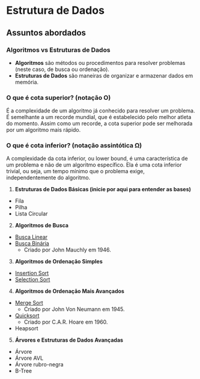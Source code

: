# Estrutura de Dados

## Assuntos abordados

### Algoritmos vs Estruturas de Dados
  - **Algoritmos** são métodos ou procedimentos para resolver problemas (neste caso, de busca ou ordenação).
  - **Estruturas de Dados** são maneiras de organizar e armazenar dados em memória.

### O que é cota superior? (notação O)
É a complexidade de um algoritmo já conhecido para resolver um problema. É semelhante a um recorde mundial, que é estabelecido pelo melhor atleta do momento. Assim como um recorde, a cota superior pode ser melhorada por um algoritmo mais rápido.

### O que é cota inferior? (notação assintótica Ω)
A complexidade da cota inferior, ou lower bound, é uma característica de um problema e não de um algoritmo específico. Ela é uma cota inferior trivial, ou seja, um tempo mínimo que o problema exige, independentemente do algoritmo.

1. **Estruturas de Dados Básicas (inicie por aqui para entender as bases)**
  - Fila
  - Pilha
  - Lista Circular

2. **Algoritmos de Busca**
  - <a href="https://github.com/JandersonMota/estrutura-de-dados/tree/main/Busca-Linear">Busca Linear</a>
  - <a href="https://github.com/JandersonMota/estrutura-de-dados/tree/main/Busca-Binaria">Busca Binária</a>
    - Criado por John Mauchly em 1946.

3. **Algoritmos de Ordenação Simples**
  - <a href="https://github.com/JandersonMota/estrutura-de-dados/tree/main/Insertion-Sort">Insertion Sort</a>
  - <a href="https://github.com/JandersonMota/estrutura-de-dados/tree/main/Selection-Sort">Selection Sort</a>

4. **Algoritmos de Ordenação Mais Avançados**
  - <a href="https://github.com/JandersonMota/estrutura-de-dados/tree/main/Merge-Sort">Merge Sort</a>
    - Criado por John Von Neumann em 1945.
  - <a href="https://github.com/JandersonMota/estrutura-de-dados/tree/main/Quicksort">Quicksort</a>
    - Criado por C.A.R. Hoare em 1960.
  - Heapsort

5. **Árvores e Estruturas de Dados Avançadas**
  - Árvore
  - Árvore AVL
  - Árvore rubro-negra
  - B-Tree
